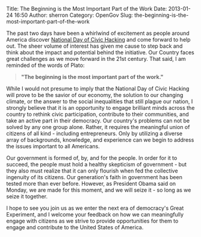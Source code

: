 Title: The Beginning is the Most Important Part of the Work
Date: 2013-01-24 16:50
Author: sherron
Category: OpenGov
Slug: the-beginning-is-the-most-important-part-of-the-work

The past two days have been a whirlwind of excitement as people around
America discover [National Day of Civic Hacking][] and come forward to
help out. The sheer volume of interest has given me cause to step back
and think about the impact and potential behind the initiative. Our
Country faces great challenges as we move forward in the 21st century.
That said, I am reminded of the words of Plato:

> **"The beginning is the most important part of the work."**

While I would not presume to imply that the National Day of Civic
Hacking will prove to be the savior of our economy, the solution to our
changing climate, or the answer to the social inequalities that still
plague our nation, I strongly believe that it is an opportunity to
engage brilliant minds across the country to rethink civic
participation, contribute to their communities, and take an active part
in their democracy. Our country's problems can not be solved by any one
group alone. Rather, it requires the meaningful union of citizens of all
kind - including entrepreneurs. Only by utilizing a diverse array of
backgrounds, knowledge, and experience can we begin to address the
issues important to all Americans.

Our government is formed of, by, and for the people. In order for it to
succeed, the people must hold a healthy skepticism of government - but
they also must realize that it can only flourish when fed the collective
ingenuity of its citizens. Our generation's faith in government has been
tested more than ever before. However, as President Obama said on
Monday, we are made for this moment, and we will seize it - so long as
we seize it together.

I hope to see you join us as we enter the next era of democracy's Great
Experiment, and I welcome your feedback on how we can meaningfully
engage with citizens as we strive to provide opportunities for them to
engage and contribute to the United States of America.

  [National Day of Civic Hacking]: http://www.hackforchange.org
